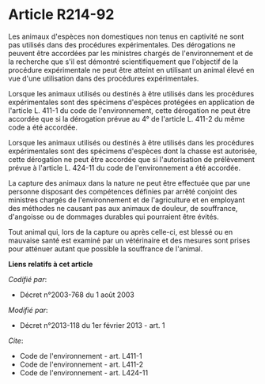 # Article R214-92

Les animaux d'espèces non domestiques non tenus en captivité ne sont pas utilisés dans des procédures expérimentales. Des
dérogations ne peuvent être accordées par les ministres chargés de l'environnement et de la recherche que s'il est démontré
scientifiquement que l'objectif de la procédure expérimentale ne peut être atteint en utilisant un animal élevé en vue d'une
utilisation dans des procédures expérimentales. 

Lorsque les animaux utilisés ou destinés à être utilisés dans les procédures expérimentales sont des spécimens d'espèces
protégées en application de l'article L. 411-1 du code de l'environnement, cette dérogation ne peut être accordée que si la
dérogation prévue au 4° de l'article L. 411-2 du même code a été accordée. 

Lorsque les animaux utilisés ou destinés à être utilisés dans les procédures expérimentales sont des spécimens d'espèces dont
la chasse est autorisée, cette dérogation ne peut être accordée que si l'autorisation de prélèvement prévue à l'article L.
424-11 du code de l'environnement a été accordée. 

La capture des animaux dans la nature ne peut être effectuée que par une personne disposant des compétences définies par
arrêté conjoint des ministres chargés de l'environnement et de l'agriculture et en employant des méthodes ne causant pas aux
animaux de douleur, de souffrance, d'angoisse ou de dommages durables qui pourraient être évités. 

Tout animal qui, lors de la capture ou après celle-ci, est blessé ou en mauvaise santé est examiné par un vétérinaire et des
mesures sont prises pour atténuer autant que possible la souffrance de l'animal.

**Liens relatifs à cet article**

_Codifié par_:

  - Décret n°2003-768 du 1 août 2003

_Modifié par_:

  - Décret n°2013-118 du 1er février 2013 - art. 1

_Cite_:

  - Code de l'environnement - art. L411-1
  - Code de l'environnement - art. L411-2
  - Code de l'environnement - art. L424-11
